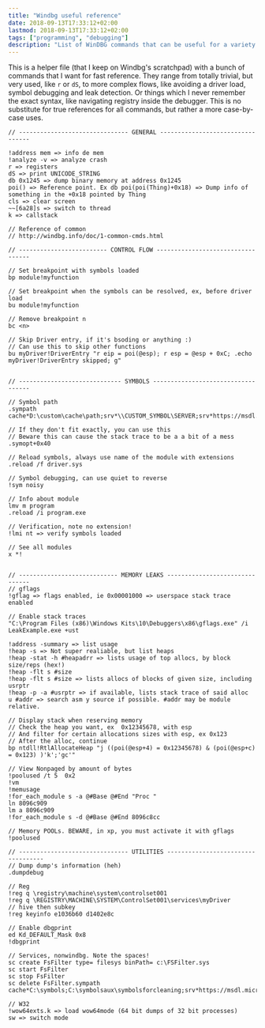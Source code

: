 ```yaml
---
title: "Windbg useful reference"
date: 2018-09-13T17:33:12+02:00
lastmod: 2018-09-13T17:33:12+02:00
tags: ["programming", "debugging"]
description: "List of WinDBG commands that can be useful for a variety of situations."
---
```


This is a helper file (that I keep on Windbg's scratchpad) with a bunch of commands that I want for fast reference. They range from totally trivial, but very used, like `r` or `dS`, to more complex flows, like avoiding a driver load, symbol debugging and leak detection. Or things which I never remember the exact syntax, like navigating registry inside the debugger. This is no substitute for true references for all commands, but rather a more case-by-case uses.
        
    // ------------------------------- GENERAL ---------------------------------
    
    !address mem => info de mem
    !analyze -v => analyze crash
    r => registers
    dS => print UNICODE_STRING
    db 0x1245 => dump binary memory at address 0x1245
    poi() => Reference point. Ex db poi(poi(Thing)+0x18) => Dump info of something in the +0x18 pointed by Thing
    cls => clear screen
    ~~[6a28]s => switch to thread
    k => callstack
    
    // Reference of common
    // http://windbg.info/doc/1-common-cmds.html

    // ------------------------- CONTROL FLOW ----------------------------------
    
    // Set breakpoint with symbols loaded
    bp module!myfunction

    // Set breakpoint when the symbols can be resolved, ex, before driver load
    bu module!myfunction

    // Remove breakpoint n
    bc <n>

    // Skip Driver entry, if it's bsoding or anything :)
    // Can use this to skip other functions
    bu myDriver!DriverEntry "r eip = poi(@esp); r esp = @esp + 0xC; .echo myDriver!DriverEntry skipped; g"


    // ----------------------------- SYMBOLS -----------------------------------
    
    // Symbol path
    .sympath cache*D:\custom\cache\path;srv*\\CUSTOM_SYMBOL\SERVER;srv*https://msdl.microsoft.com/download/symbols;

    // If they don't fit exactly, you can use this
    // Beware this can cause the stack trace to be a a bit of a mess
    .symopt+0x40

    // Reload symbols, always use name of the module with extensions
    .reload /f driver.sys

    // Symbol debugging, can use quiet to reverse
    !sym noisy
    
    // Info about module
    lmv m program 
    .reload /i program.exe

    // Verification, note no extension!
    !lmi nt => verify symbols loaded

    // See all modules
    x *! 


    // ---------------------------- MEMORY LEAKS -------------------------------
    // gflags
    !gflag => flags enabled, ie 0x00001000 => userspace stack trace enabled

    // Enable stack traces
    "C:\Program Files (x86)\Windows Kits\10\Debuggers\x86\gflags.exe" /i LeakExample.exe +ust

    !address -summary => list usage
    !heap -s => Not super realiable, but list heaps
    !heap -stat -h #heapadrr => lists usage of top allocs, by block size/reps (hex!)
    !heap -flt s #size
    !heap -flt s #size => lists allocs of blocks of given size, including usrptr
    !heap -p -a #usrptr => if available, lists stack trace of said alloc
    u #addr => search asm y source if possible. #addr may be module relative.

    // Display stack when reserving memory
    // Check the heap you want, ex  0x12345678, with esp
    // And filter for certain allocations sizes with esp, ex 0x123
    // After the alloc, continue
    bp ntdll!RtlAllocateHeap "j ((poi(@esp+4) = 0x12345678) & (poi(@esp+c) = 0x123) )'k';'gc'" 

    // View Nonpaged by amount of bytes
    !poolused /t 5  0x2
    !vm
    !memusage
    !for_each_module s -a @#Base @#End "Proc "
    ln 8096c909 
    lm a 8096c909
    !for_each_module s -d @#Base @#End 8096c8cc

    // Memory POOLs. BEWARE, in xp, you must activate it with gflags
    !poolused

    // ------------------------------- UTILITIES -----------------------------------
    // Dump dump's information (heh)
    .dumpdebug

    // Reg
    !reg q \registry\machine\system\controlset001
    !reg q \REGISTRY\MACHINE\SYSTEM\ControlSet001\services\myDriver
    // hive then subkey
    !reg keyinfo e1036b60 d1402e8c

    // Enable dbgprint
    ed Kd_DEFAULT_Mask 0x8
    !dbgprint

    // Services, nonwindbg. Note the spaces!
    sc create FsFilter type= filesys binPath= c:\FSFilter.sys
    sc start FsFilter
    sc stop FsFilter
    sc delete FsFilter.sympath cache*C:\symbols;C:\symbolsaux\symbolsforcleaning;srv*https://msdl.microsoft.com/download/symbols

    // W32
    !wow64exts.k => load wow64mode (64 bit dumps of 32 bit processes)
    sw => switch mode